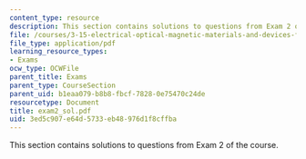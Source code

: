 ```yaml
---
content_type: resource
description: This section contains solutions to questions from Exam 2 of the course.
file: /courses/3-15-electrical-optical-magnetic-materials-and-devices-fall-2006/3ed5c907e64d5733eb48976d1f8cffba_exam2_sol.pdf
file_type: application/pdf
learning_resource_types:
- Exams
ocw_type: OCWFile
parent_title: Exams
parent_type: CourseSection
parent_uid: b1eaa079-b8b8-fbcf-7828-0e75470c24de
resourcetype: Document
title: exam2_sol.pdf
uid: 3ed5c907-e64d-5733-eb48-976d1f8cffba
---
```

This section contains solutions to questions from Exam 2 of the course.


